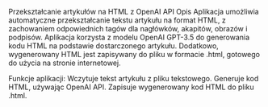 Przekształcanie artykułów na HTML z OpenAI API
Opis
Aplikacja umożliwia automatyczne przekształcanie tekstu artykułu na format HTML, z zachowaniem odpowiednich tagów dla nagłówków, akapitów, obrazów i podpisów. Aplikacja korzysta z modelu OpenAI GPT-3.5 do generowania kodu HTML na podstawie dostarczonego artykułu. Dodatkowo, wygenerowany HTML jest zapisywany do pliku w formacie .html, gotowego do użycia na stronie internetowej.

Funkcje aplikacji:
Wczytuje tekst artykułu z pliku tekstowego.
Generuje kod HTML, używając OpenAI API.
Zapisuje wygenerowany kod HTML do pliku .html.
